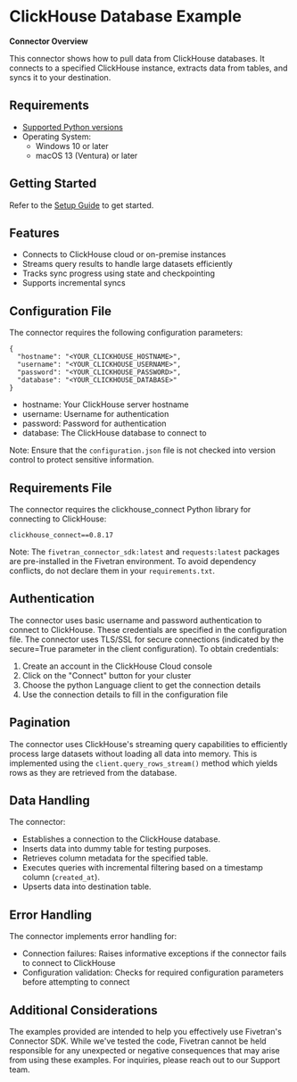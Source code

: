 # **ClickHouse Database Example**

**Connector Overview**

This connector shows how to pull data from ClickHouse databases. It connects to a specified ClickHouse instance, extracts data from tables, and syncs it to your destination.

## **Requirements**

* [Supported Python versions](https://github.com/fivetran/fivetran_connector_sdk/blob/main/README.md#requirements)   
* Operating System:  
  * Windows 10 or later  
  * macOS 13 (Ventura) or later

## **Getting Started**

Refer to the [Setup Guide](https://fivetran.com/docs/connectors/connector-sdk/setup-guide) to get started.

## **Features**

- Connects to ClickHouse cloud or on-premise instances
- Streams query results to handle large datasets efficiently
- Tracks sync progress using state and checkpointing
- Supports incremental syncs

## **Configuration File**

The connector requires the following configuration parameters: 

```
{
  "hostname": "<YOUR_CLICKHOUSE_HOSTNAME>",
  "username": "<YOUR_CLICKHOUSE_USERNAME>",
  "password": "<YOUR_CLICKHOUSE_PASSWORD>",
  "database": "<YOUR_CLICKHOUSE_DATABASE>"
}
```

- hostname: Your ClickHouse server hostname
- username: Username for authentication
- password: Password for authentication
- database: The ClickHouse database to connect to

Note: Ensure that the `configuration.json` file is not checked into version control to protect sensitive information.

## **Requirements File**

The connector requires the clickhouse_connect Python library for connecting to ClickHouse:

```
clickhouse_connect==0.8.17
```

Note: The `fivetran_connector_sdk:latest` and `requests:latest` packages are pre-installed in the Fivetran environment. To avoid dependency conflicts, do not declare them in your `requirements.txt`.

## **Authentication**

The connector uses basic username and password authentication to connect to ClickHouse. These credentials are specified in the configuration file. The connector uses TLS/SSL for secure connections (indicated by the secure=True parameter in the client configuration).  To obtain credentials: 

1. Create an account in the ClickHouse Cloud console
2. Click on the "Connect" button for your cluster
3. Choose the python Language client to get the connection details
4. Use the connection details to fill in the configuration file

## **Pagination**

The connector uses ClickHouse's streaming query capabilities to efficiently process large datasets without loading all data into memory. This is implemented using the `client.query_rows_stream()` method which yields rows as they are retrieved from the database. 

## **Data Handling**

The connector:  
- Establishes a connection to the ClickHouse database.
- Inserts data into dummy table for testing purposes.
- Retrieves column metadata for the specified table.
- Executes queries with incremental filtering based on a timestamp column (`created_at`).
- Upserts data into destination table.

## **Error Handling**

The connector implements error handling for:  
- Connection failures: Raises informative exceptions if the connector fails to connect to ClickHouse
- Configuration validation: Checks for required configuration parameters before attempting to connect

## **Additional Considerations**

The examples provided are intended to help you effectively use Fivetran's Connector SDK. While we've tested the code, Fivetran cannot be held responsible for any unexpected or negative consequences that may arise from using these examples. For inquiries, please reach out to our Support team.
